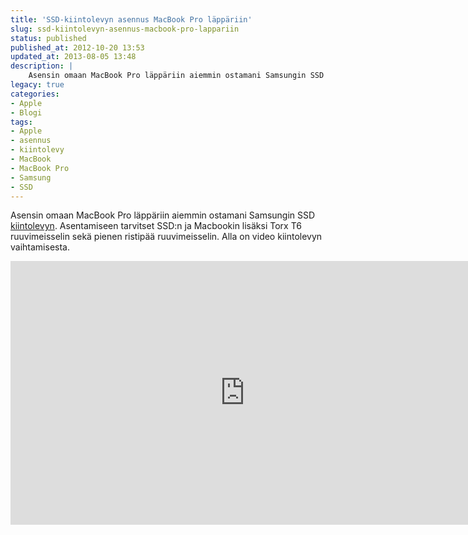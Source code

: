 ```yaml
---
title: 'SSD-kiintolevyn asennus MacBook Pro läppäriin'
slug: ssd-kiintolevyn-asennus-macbook-pro-lappariin
status: published
published_at: 2012-10-20 13:53
updated_at: 2013-08-05 13:48
description: |
    Asensin omaan MacBook Pro läppäriin aiemmin ostamani Samsungin SSD kiintolevyn. Asentamiseen tarvitset SSD:n ja Macbookin lisäksi Torx T6 ruuvimeisselin sekä pienen ristipää ruuvimeisselin. Alla on video kiintolevyn vaihtamisesta.
legacy: true
categories:
- Apple
- Blogi
tags:
- Apple
- asennus
- kiintolevy
- MacBook
- MacBook Pro
- Samsung
- SSD
---
```


<p>Asensin omaan MacBook Pro läppäriin aiemmin ostamani Samsungin SSD <a title="Samsung 256GB 830 Series SSD" href="https://markokaartinen.net/samsung-256gb-830-series-ssd/">kiintolevyn</a>. Asentamiseen tarvitset SSD:n ja Macbookin lisäksi Torx T6 ruuvimeisselin sekä pienen ristipää ruuvimeisselin. Alla on video kiintolevyn vaihtamisesta.</p>
<p><iframe loading="lazy" title="SSD-kiintolevyn asennus MacBook Pro läppäriin" width="750" height="422" src="https://www.youtube.com/embed/tA2RCp7KvPY?feature=oembed" frameborder="0" allow="accelerometer; autoplay; clipboard-write; encrypted-media; gyroscope; picture-in-picture" allowfullscreen></iframe></p>